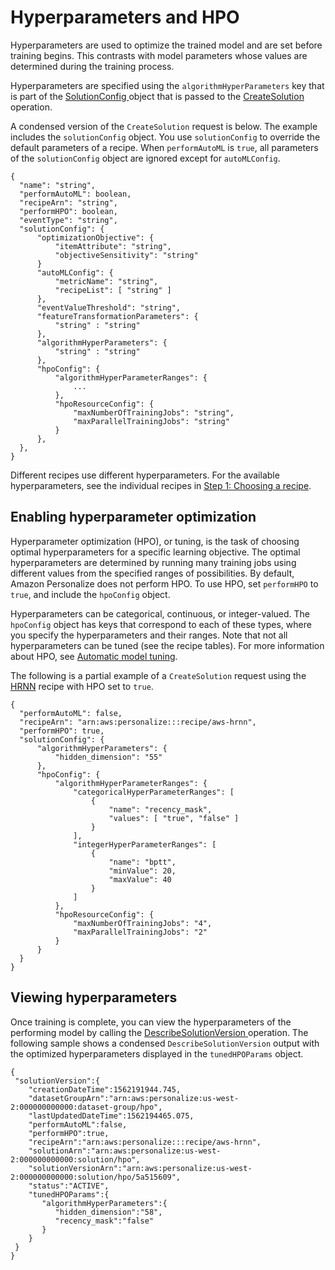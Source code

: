 # Hyperparameters and HPO<a name="customizing-solution-config-hpo"></a>

Hyperparameters are used to optimize the trained model and are set before training begins\. This contrasts with model parameters whose values are determined during the training process\.

Hyperparameters are specified using the `algorithmHyperParameters` key that is part of the [ SolutionConfig ](API_SolutionConfig.md) object that is passed to the [ CreateSolution ](API_CreateSolution.md) operation\.

A condensed version of the `CreateSolution` request is below\. The example includes the `solutionConfig` object\. You use `solutionConfig` to override the default parameters of a recipe\. When `performAutoML` is `true`, all parameters of the `solutionConfig` object are ignored except for `autoMLConfig`\. 

```
{
  "name": "string",
  "performAutoML": boolean,
  "recipeArn": "string",
  "performHPO": boolean,
  "eventType": "string",
  "solutionConfig": {
      "optimizationObjective": {
          "itemAttribute": "string",
          "objectiveSensitivity": "string"
      }
      "autoMLConfig": {
          "metricName": "string",
          "recipeList": [ "string" ]
      },
      "eventValueThreshold": "string",
      "featureTransformationParameters": {
          "string" : "string"
      },
      "algorithmHyperParameters": {
          "string" : "string"
      },
      "hpoConfig": {
          "algorithmHyperParameterRanges": {
              ...
          },
          "hpoResourceConfig": {
              "maxNumberOfTrainingJobs": "string",
              "maxParallelTrainingJobs": "string"
          }
      },
  },
}
```

Different recipes use different hyperparameters\. For the available hyperparameters, see the individual recipes in [Step 1: Choosing a recipe](working-with-predefined-recipes.md)\.

## Enabling hyperparameter optimization<a name="hpo-tuning"></a>

Hyperparameter optimization \(HPO\), or tuning, is the task of choosing optimal hyperparameters for a specific learning objective\. The optimal hyperparameters are determined by running many training jobs using different values from the specified ranges of possibilities\. By default, Amazon Personalize does not perform HPO\. To use HPO, set `performHPO` to `true`, and include the `hpoConfig` object\.

Hyperparameters can be categorical, continuous, or integer\-valued\. The `hpoConfig` object has keys that correspond to each of these types, where you specify the hyperparameters and their ranges\. Note that not all hyperparameters can be tuned \(see the recipe tables\)\. For more information about HPO, see [Automatic model tuning](https://docs.aws.amazon.com/sagemaker/latest/dg/automatic-model-tuning.html)\. 

The following is a partial example of a `CreateSolution` request using the [HRNN](native-recipe-hrnn.md) recipe with HPO set to `true`\.

```
{
  "performAutoML": false,
  "recipeArn": "arn:aws:personalize:::recipe/aws-hrnn",
  "performHPO": true,
  "solutionConfig": {
      "algorithmHyperParameters": {
          "hidden_dimension": "55"
      },
      "hpoConfig": {
          "algorithmHyperParameterRanges": {
              "categoricalHyperParameterRanges": [
                  {
                      "name": "recency_mask",
                      "values": [ "true", "false" ]
                  }
              ],
              "integerHyperParameterRanges": [
                  {
                      "name": "bptt",
                      "minValue": 20,
                      "maxValue": 40
                  }
              ]
          },
          "hpoResourceConfig": {
              "maxNumberOfTrainingJobs": "4",
              "maxParallelTrainingJobs": "2"
          }
      }
  }
}
```

## Viewing hyperparameters<a name="viewing-hyperparameters"></a>

Once training is complete, you can view the hyperparameters of the performing model by calling the [ DescribeSolutionVersion ](API_DescribeSolutionVersion.md) operation\. The following sample shows a condensed `DescribeSolutionVersion` output with the optimized hyperparameters displayed in the `tunedHPOParams` object\.

```
{
 "solutionVersion":{
    "creationDateTime":1562191944.745,
    "datasetGroupArn":"arn:aws:personalize:us-west-2:000000000000:dataset-group/hpo",
    "lastUpdatedDateTime":1562194465.075,
    "performAutoML":false,
    "performHPO":true,
    "recipeArn":"arn:aws:personalize:::recipe/aws-hrnn",
    "solutionArn":"arn:aws:personalize:us-west-2:000000000000:solution/hpo",
    "solutionVersionArn":"arn:aws:personalize:us-west-2:000000000000:solution/hpo/5a515609",
    "status":"ACTIVE",
    "tunedHPOParams":{
       "algorithmHyperParameters":{
          "hidden_dimension":"58",
          "recency_mask":"false"
       }
    }
 }
}
```
